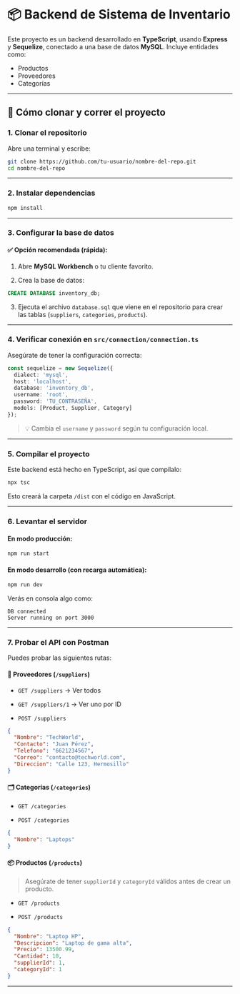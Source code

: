 # 📦 Backend de Sistema de Inventario

Este proyecto es un backend desarrollado en **TypeScript**, usando **Express** y **Sequelize**, conectado a una base de datos **MySQL**. Incluye entidades como:

-  Productos
-  Proveedores
-  Categorías

---

## 🚀 Cómo clonar y correr el proyecto

### 1. Clonar el repositorio

Abre una terminal y escribe:

```bash
git clone https://github.com/tu-usuario/nombre-del-repo.git
cd nombre-del-repo
````

---

### 2. Instalar dependencias

```bash
npm install
```

---

### 3. Configurar la base de datos

#### ✅ Opción recomendada (rápida):

1. Abre **MySQL Workbench** o tu cliente favorito.
    
2. Crea la base de datos:
    

```sql
CREATE DATABASE inventory_db;
```

3. Ejecuta el archivo `database.sql` que viene en el repositorio para crear las tablas (`suppliers`, `categories`, `products`).
    

---

### 4. Verificar conexión en `src/connection/connection.ts`

Asegúrate de tener la configuración correcta:

```ts
const sequelize = new Sequelize({
  dialect: 'mysql',
  host: 'localhost',
  database: 'inventory_db',
  username: 'root',
  password: 'TU_CONTRASEÑA',
  models: [Product, Supplier, Category]
});
```

> 💡 Cambia el `username` y `password` según tu configuración local.

---

### 5. Compilar el proyecto

Este backend está hecho en TypeScript, así que compílalo:

```bash
npx tsc
```

Esto creará la carpeta `/dist` con el código en JavaScript.

---

### 6. Levantar el servidor

#### En modo producción:

```bash
npm run start
```

#### En modo desarrollo (con recarga automática):

```bash
npm run dev
```

Verás en consola algo como:

```
DB connected
Server running on port 3000
```

---

### 7. Probar el API con Postman

Puedes probar las siguientes rutas:

#### 🧾 Proveedores (`/suppliers`)

- `GET /suppliers` → Ver todos
    
- `GET /suppliers/1` → Ver uno por ID
    
- `POST /suppliers`
    

```json
{
  "Nombre": "TechWorld",
  "Contacto": "Juan Pérez",
  "Telefono": "6621234567",
  "Correo": "contacto@techworld.com",
  "Direccion": "Calle 123, Hermosillo"
}
```

#### 🗂 Categorías (`/categories`)

- `GET /categories`
    
- `POST /categories`
    

```json
{
  "Nombre": "Laptops"
}
```

#### 📦 Productos (`/products`)

> Asegúrate de tener `supplierId` y `categoryId` válidos antes de crear un producto.

- `GET /products`
    
- `POST /products`
    

```json
{
  "Nombre": "Laptop HP",
  "Descripcion": "Laptop de gama alta",
  "Precio": 13500.99,
  "Cantidad": 10,
  "supplierId": 1,
  "categoryId": 1
}
```

---


